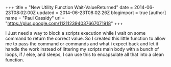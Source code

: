 +++
title = "New Utility Function Wait-ValueReturned"
date = 2014-06-23T08:02:00Z
updated = 2014-06-23T08:02:26Z
blogimport = true 
[author]
	name = "Paul Cassidy"
	uri = "https://plus.google.com/112112394037667071918"
+++

I Just need a way to block a scripts execution while I wait on some command to return the correct value. So I created this little function to allow me to pass the command or commands and what i expect back and let it handle the work instead of littering my scripts main body with a bunch of loops, if / else, and sleeps, I can use this to encapsulate all that into a clean function.<br><script src="https://gist.github.com/qawarrior/01c58bbcec77b3465b2c.js"></script>
